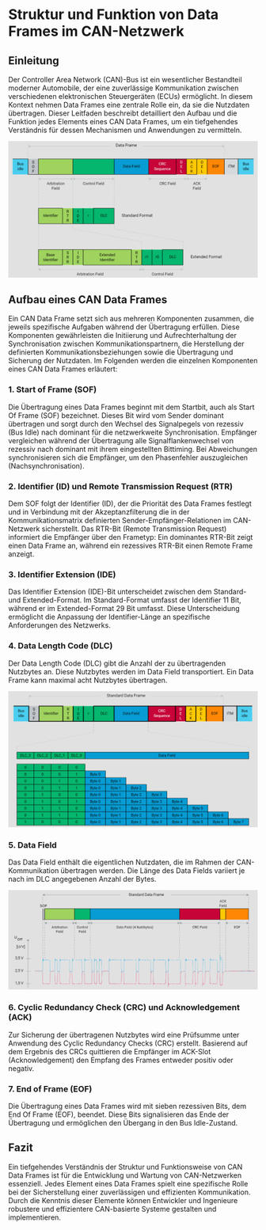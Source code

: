 # Struktur und Funktion von Data Frames im CAN-Netzwerk

## Einleitung

Der Controller Area Network (CAN)-Bus ist ein wesentlicher Bestandteil moderner Automobile, der eine zuverlässige Kommunikation zwischen verschiedenen elektronischen Steuergeräten (ECUs) ermöglicht. In diesem Kontext nehmen Data Frames eine zentrale Rolle ein, da sie die Nutzdaten übertragen. Dieser Leitfaden beschreibt detailliert den Aufbau und die Funktion jedes Elements eines CAN Data Frames, um ein tiefgehendes Verständnis für dessen Mechanismen und Anwendungen zu vermitteln.

![CAN-Knoten](/img/can/1712276346227.png)


## Aufbau eines CAN Data Frames

Ein CAN Data Frame setzt sich aus mehreren Komponenten zusammen, die jeweils spezifische Aufgaben während der Übertragung erfüllen. Diese Komponenten gewährleisten die Initiierung und Aufrechterhaltung der Synchronisation zwischen Kommunikationspartnern, die Herstellung der definierten Kommunikationsbeziehungen sowie die Übertragung und Sicherung der Nutzdaten. Im Folgenden werden die einzelnen Komponenten eines CAN Data Frames erläutert:

### 1. Start of Frame (SOF)

Die Übertragung eines Data Frames beginnt mit dem Startbit, auch als Start Of Frame (SOF) bezeichnet. Dieses Bit wird vom Sender dominant übertragen und sorgt durch den Wechsel des Signalpegels von rezessiv (Bus Idle) nach dominant für die netzwerkweite Synchronisation. Empfänger vergleichen während der Übertragung alle Signalflankenwechsel von rezessiv nach dominant mit ihrem eingestellten Bittiming. Bei Abweichungen synchronisieren sich die Empfänger, um den Phasenfehler auszugleichen (Nachsynchronisation).

### 2. Identifier (ID) und Remote Transmission Request (RTR)

Dem SOF folgt der Identifier (ID), der die Priorität des Data Frames festlegt und in Verbindung mit der Akzeptanzfilterung die in der Kommunikationsmatrix definierten Sender-Empfänger-Relationen im CAN-Netzwerk sicherstellt. Das RTR-Bit (Remote Transmission Request) informiert die Empfänger über den Frametyp: Ein dominantes RTR-Bit zeigt einen Data Frame an, während ein rezessives RTR-Bit einen Remote Frame anzeigt.

### 3. Identifier Extension (IDE)

Das Identifier Extension (IDE)-Bit unterscheidet zwischen dem Standard- und Extended-Format. Im Standard-Format umfasst der Identifier 11 Bit, während er im Extended-Format 29 Bit umfasst. Diese Unterscheidung ermöglicht die Anpassung der Identifier-Länge an spezifische Anforderungen des Netzwerks.

### 4. Data Length Code (DLC)

Der Data Length Code (DLC) gibt die Anzahl der zu übertragenden Nutzbytes an. Diese Nutzbytes werden im Data Field transportiert. Ein Data Frame kann maximal acht Nutzbytes übertragen.

![CAN-Knoten](/img/can/1712276365231.png)


### 5. Data Field

Das Data Field enthält die eigentlichen Nutzdaten, die im Rahmen der CAN-Kommunikation übertragen werden. Die Länge des Data Fields variiert je nach im DLC angegebenen Anzahl der Bytes.

![CAN-Knoten](/img/can/1712276396634.png)


### 6. Cyclic Redundancy Check (CRC) und Acknowledgement (ACK)

Zur Sicherung der übertragenen Nutzbytes wird eine Prüfsumme unter Anwendung des Cyclic Redundancy Checks (CRC) erstellt. Basierend auf dem Ergebnis des CRCs quittieren die Empfänger im ACK-Slot (Acknowledgement) den Empfang des Frames entweder positiv oder negativ.

### 7. End of Frame (EOF)

Die Übertragung eines Data Frames wird mit sieben rezessiven Bits, dem End Of Frame (EOF), beendet. Diese Bits signalisieren das Ende der Übertragung und ermöglichen den Übergang in den Bus Idle-Zustand.

## Fazit

Ein tiefgehendes Verständnis der Struktur und Funktionsweise von CAN Data Frames ist für die Entwicklung und Wartung von CAN-Netzwerken essenziell. Jedes Element eines Data Frames spielt eine spezifische Rolle bei der Sicherstellung einer zuverlässigen und effizienten Kommunikation. Durch die Kenntnis dieser Elemente können Entwickler und Ingenieure robustere und effizientere CAN-basierte Systeme gestalten und implementieren.

 